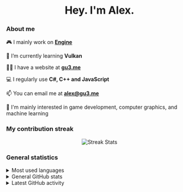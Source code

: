 <h1 align="center">Hey. I'm Alex.</h1>

### About me

🎮 I mainly work on <b><a href="https://github.com/xezno/Engine">Engine</a></b>

🌱 I’m currently learning <b>Vulkan</b>

👨‍💻 I have a website at <b><a href="https://gu3.me/">gu3.me</a></b>

💻 I regularly use <b>C#, C++ and JavaScript</b>

📫 You can email me at <b><a href="mailto:alex@gu3.me">alex@gu3.me</a></b>

🤔 I'm mainly interested in game development, computer graphics, and machine learning

### My contribution streak

<p align="center">
  <img align="center" src="https://github-readme-streak-stats.herokuapp.com/?user=xezno&theme=dark" alt="Streak Stats">
</p>

### General statistics

<details>
  <summary>Most used languages</summary>
  <img
    src="https://github-readme-stats.vercel.app/api/top-langs?username=xezno&show_icons=true&locale=en&layout=compact&langs_count=6&theme=dark"
    alt="Most Used Languages">
</details>

<details>
  <summary>General GitHub stats</summary>
  <img
    src="https://github-readme-stats.vercel.app/api?username=xezno&hide=contribs,prs&show_icons=true&count_private=true&line_height=30&custom_title=General GitHub Stats&theme=dark"
    alt="General Stats">
</details>

<details>
  <summary>Latest GitHub activity</summary>
  <br>
  
<!--START_SECTION:activity-->
1. 🎉 Merged PR [#21](https://github.com/xezno/Engine/pull/21) in [xezno/Engine](https://github.com/xezno/Engine)
2. 💪 Opened PR [#21](https://github.com/xezno/Engine/pull/21) in [xezno/Engine](https://github.com/xezno/Engine)
3. 🎉 Merged PR [#2](https://github.com/xezno/OpenTPW/pull/2) in [xezno/OpenTPW](https://github.com/xezno/OpenTPW)
4. ❗️ Closed issue [#2](https://github.com/XiiiC/Among-Us-VR/issues/2) in [XiiiC/Among-Us-VR](https://github.com/XiiiC/Among-Us-VR)
5. 🗣 Commented on [#2](https://github.com/XiiiC/Among-Us-VR/issues/2) in [XiiiC/Among-Us-VR](https://github.com/XiiiC/Among-Us-VR)
<!--END_SECTION:activity-->
</details>
